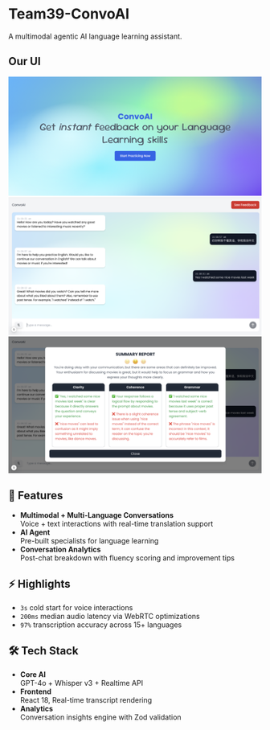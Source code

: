 # Team39-ConvoAI

A multimodal agentic AI language learning assistant.

## Our UI
![Landing Page](public/landing_page.png)
![Sample Convo](public/Convo.png)
![Summary Report](public/Summary_Report.png)

## 🚀 Features
- **Multimodal + Multi-Language Conversations**  
  Voice + text interactions with real-time translation support
- **AI Agent**  
  Pre-built specialists for language learning
- **Conversation Analytics**  
  Post-chat breakdown with fluency scoring and improvement tips 

## ⚡️ Highlights
- `3s` cold start for voice interactions
- `200ms` median audio latency via WebRTC optimizations
- `97%` transcription accuracy across 15+ languages

## 🛠 Tech Stack
- **Core AI**  
  GPT-4o + Whisper v3 + Realtime API
- **Frontend**  
  React 18, Real-time transcript rendering 
- **Analytics**  
  Conversation insights engine with Zod validation 
